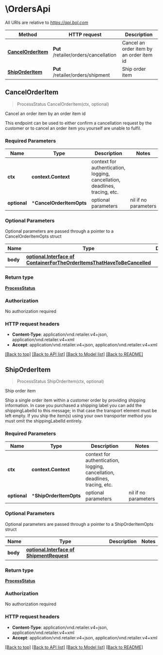 # \OrdersApi

All URIs are relative to *https://api.bol.com*

Method | HTTP request | Description
------------- | ------------- | -------------
[**CancelOrderItem**](OrdersApi.md#CancelOrderItem) | **Put** /retailer/orders/cancellation | Cancel an order item by an order item id
[**ShipOrderItem**](OrdersApi.md#ShipOrderItem) | **Put** /retailer/orders/shipment | Ship order item



## CancelOrderItem

> ProcessStatus CancelOrderItem(ctx, optional)

Cancel an order item by an order item id

This endpoint can be used to either confirm a cancellation request by the customer or to cancel an order item you yourself are unable to fulfil.

### Required Parameters


Name | Type | Description  | Notes
------------- | ------------- | ------------- | -------------
**ctx** | **context.Context** | context for authentication, logging, cancellation, deadlines, tracing, etc.
 **optional** | ***CancelOrderItemOpts** | optional parameters | nil if no parameters

### Optional Parameters

Optional parameters are passed through a pointer to a CancelOrderItemOpts struct


Name | Type | Description  | Notes
------------- | ------------- | ------------- | -------------
 **body** | [**optional.Interface of ContainerForTheOrderItemsThatHaveToBeCancelled**](ContainerForTheOrderItemsThatHaveToBeCancelled.md)|  | 

### Return type

[**ProcessStatus**](ProcessStatus.md)

### Authorization

No authorization required

### HTTP request headers

- **Content-Type**: application/vnd.retailer.v4+json, application/vnd.retailer.v4+xml
- **Accept**: application/vnd.retailer.v4+json, application/vnd.retailer.v4+xml

[[Back to top]](#) [[Back to API list]](../README.md#documentation-for-api-endpoints)
[[Back to Model list]](../README.md#documentation-for-models)
[[Back to README]](../README.md)


## ShipOrderItem

> ProcessStatus ShipOrderItem(ctx, optional)

Ship order item

Ship a single order item within a customer order by providing shipping information. In case you purchased a shipping label you can add the shippingLabelId to this message; in that case the transport element must be left empty. If you ship the item(s) using your own transporter method you must omit the shippingLabelId entirely.

### Required Parameters


Name | Type | Description  | Notes
------------- | ------------- | ------------- | -------------
**ctx** | **context.Context** | context for authentication, logging, cancellation, deadlines, tracing, etc.
 **optional** | ***ShipOrderItemOpts** | optional parameters | nil if no parameters

### Optional Parameters

Optional parameters are passed through a pointer to a ShipOrderItemOpts struct


Name | Type | Description  | Notes
------------- | ------------- | ------------- | -------------
 **body** | [**optional.Interface of ShipmentRequest**](ShipmentRequest.md)|  | 

### Return type

[**ProcessStatus**](ProcessStatus.md)

### Authorization

No authorization required

### HTTP request headers

- **Content-Type**: application/vnd.retailer.v4+json, application/vnd.retailer.v4+xml
- **Accept**: application/vnd.retailer.v4+json, application/vnd.retailer.v4+xml

[[Back to top]](#) [[Back to API list]](../README.md#documentation-for-api-endpoints)
[[Back to Model list]](../README.md#documentation-for-models)
[[Back to README]](../README.md)

